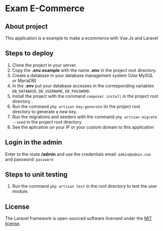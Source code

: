 # Exam E-Commerce

## About project

This application is a example to make a ecommerce with Vue.Js and Laravel

## Steps to deploy

1. Clone the project in your server.
2. Copy the **.env.example** with the name **.env** in the project root directory.
3. Create a database in your database management system (Use MySQL or MariaDB)
4. In the **.env** put your database accesses in the corresponding variables `DB_DATABASE`, `DB_USERNAME`, `DB_PASSWORD`.
5. Install the project with the command `composer install` in the project root directory .
6. Run the command `php artisan key:generate` iin the project root directory to generate a new key.
7. Run the migrations and seeders with the command `php artisan migrate --seed` in the project root directory.
8. See the aplication un your IP or your custom domain to this application

## Login in the admin

Enter to the route **/admin** and use the credentials email: `admin@admin.com` and password: `password`

## Steps to unit testing

1. Run the command `php artisan test` in the root directory to test the user module.

## License

The Laravel framework is open-sourced software licensed under the [MIT license](https://opensource.org/licenses/MIT).
